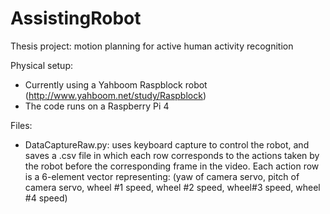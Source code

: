 # AssistingRobot
Thesis project: motion planning for active human activity recognition

Physical setup:
* Currently using a Yahboom Raspblock robot (http://www.yahboom.net/study/Raspblock)
* The code runs on a Raspberry Pi 4

Files:
* DataCaptureRaw.py: uses keyboard capture to control the robot, and saves a .csv file in which each row corresponds to the actions taken by the robot before the corresponding frame in the video. Each action row is a 6-element vector representing: (yaw of camera servo, pitch of camera servo, wheel #1 speed, wheel #2 speed, wheel#3 speed, wheel #4 speed)
